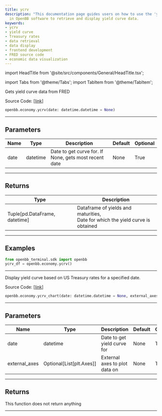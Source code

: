 ```yaml
---
title: ycrv
description: "This documentation page guides users on how to use the 'ycrv' function"
  in OpenBB software to retrieve and display yield curve data.
keywords:
- ycrv
- yield curve
- Treasury rates
- data retrieval
- data display
- frontend development
- FRED source code
- economic data visualization
---
```


import HeadTitle from '@site/src/components/General/HeadTitle.tsx';

<HeadTitle title="economy.ycrv - Reference | OpenBB SDK Docs" />

import Tabs from '@theme/Tabs';
import TabItem from '@theme/TabItem';

<Tabs>
<TabItem value="model" label="Model" default>

Gets yield curve data from FRED

Source Code: [[link](https://github.com/OpenBB-finance/OpenBBTerminal/tree/main/openbb_terminal/economy/fred_model.py#L257)]

```python
openbb.economy.ycrv(date: datetime.datetime = None)
```

---

## Parameters

| Name | Type | Description | Default | Optional |
| ---- | ---- | ----------- | ------- | -------- |
| date | datetime | Date to get curve for.  If None, gets most recent date | None | True |


---

## Returns

| Type | Description |
| ---- | ----------- |
| Tuple[pd.DataFrame, datetime] | Dataframe of yields and maturities,<br/>Date for which the yield curve is obtained |
---

## Examples

```python
from openbb_terminal.sdk import openbb
ycrv_df = openbb.economy.ycrv()
```

---

</TabItem>
<TabItem value="view" label="Chart">

Display yield curve based on US Treasury rates for a specified date.

Source Code: [[link](https://github.com/OpenBB-finance/OpenBBTerminal/tree/main/openbb_terminal/economy/fred_view.py#L187)]

```python
openbb.economy.ycrv_chart(date: datetime.datetime = None, external_axes: Optional[List[matplotlib.axes._axes.Axes]] = None, raw: bool = False, export: str = "")
```

---

## Parameters

| Name | Type | Description | Default | Optional |
| ---- | ---- | ----------- | ------- | -------- |
| date | datetime | Date to get yield curve for | None | True |
| external_axes | Optional[List[plt.Axes]] | External axes to plot data on | None | True |


---

## Returns

This function does not return anything

---

</TabItem>
</Tabs>
